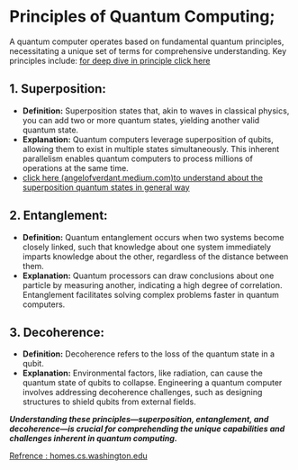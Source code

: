# Principles of Quantum Computing;

A quantum computer operates based on fundamental quantum principles, necessitating a unique set of terms for comprehensive understanding. Key principles include:
[for deep dive in principle click here ](https://homes.cs.washington.edu/~oskin/quantum-notes.pdf)

## 1. Superposition:
   - **Definition:** Superposition states that, akin to waves in classical physics, you can add two or more quantum states, yielding another valid quantum state.
   - **Explanation:** Quantum computers leverage superposition of qubits, allowing them to exist in multiple states simultaneously. This inherent parallelism enables quantum computers to process millions of operations at the same time.
   - [click here (angelofverdant.medium.com)to understand about the superposition quantum states in general way](https://angelofverdant.medium.com/quantum-superposition-simplified-7872f0521fce)


## 2. Entanglement:
   - **Definition:** Quantum entanglement occurs when two systems become closely linked, such that knowledge about one system immediately imparts knowledge about the other, regardless of the distance between them.
   - **Explanation:** Quantum processors can draw conclusions about one particle by measuring another, indicating a high degree of correlation. Entanglement facilitates solving complex problems faster in quantum computers.


## 3. Decoherence:
   - **Definition:** Decoherence refers to the loss of the quantum state in a qubit.
   - **Explanation:** Environmental factors, like radiation, can cause the quantum state of qubits to collapse. Engineering a quantum computer involves addressing decoherence challenges, such as designing structures to shield qubits from external fields.

***Understanding these principles—superposition, entanglement, and decoherence—is crucial for comprehending the unique capabilities and challenges inherent in quantum computing.***


[Refrence : homes.cs.washington.edu](https://homes.cs.washington.edu/~oskin/quantum-notes.pdf)
